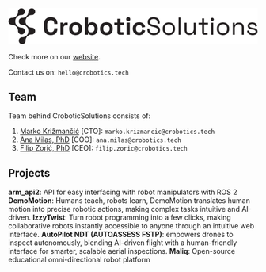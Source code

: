 ![CroboticSolutions](./profile/images/CroboticSolutions.png)

Check more on our [website](https://crobotics.tech).

Contact us on: `hello@crobotics.tech`


## Team 

Team behind CroboticSolutions consists of: 
1. [Marko Križmančić](https://scholar.google.com/citations?user=tRrWVnUAAAAJ&hl=en&oi=ao) [CTO]: `marko.krizmancic@crobotics.tech`
2. [Ana Milas, PhD](https://scholar.google.com/citations?user=7ndo8OgAAAAJ&hl=en&oi=ao) [COO]: `ana.milas@crobotics.tech`
3. [Filip Zorić, PhD](https://scholar.google.com/citations?user=-wwdd-UAAAAJ&hl=en&oi=ao) [CEO]: `filip.zoric@crobotics.tech` 

## Projects

**arm_api2**: API for easy interfacing with robot manipulators with ROS 2  
**DemoMotion**: Humans teach, robots learn, DemoMotion translates human motion into precise robotic actions, making complex tasks intuitive and AI-driven.
**IzzyTwist**: Turn robot programming into a few clicks, making collaborative robots instantly accessible to anyone through an intuitive web interface.
**AutoPilot NDT (AUTOASSESS FSTP)**:  empowers drones to inspect autonomously, blending AI-driven flight with a human-friendly interface for smarter, scalable aerial inspections.
**Maliq**: Open-source educational omni-directional robot platform   
